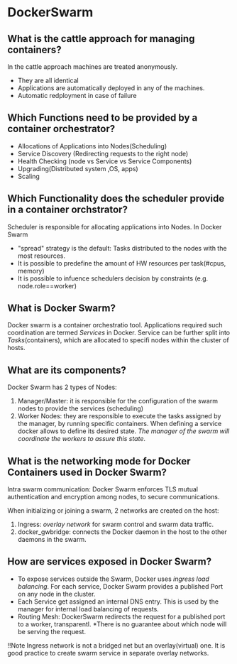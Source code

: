 # DockerSwarm

## What is the cattle approach for managing containers?
In the cattle approach machines are treated anonymously.
- They are all identical
- Applications are automatically deployed in any of the machines.
- Automatic redployment in case of failure

## Which Functions need to be provided by a container orchestrator?
- Allocations of Applications into Nodes(Scheduling)
- Service Discovery (Redirecting requests to the right node)
- Health Checking (node vs Service vs Service Components)
- Upgrading(Distributed system ,OS, apps)
- Scaling
## Which Functionality does the scheduler provide in a container orchstrator?
Scheduler is responsible for allocating applications into Nodes. In Docker Swarm 
- "spread" strategy is the default: Tasks distributed to the nodes with the most resources.
- It is possible to predefine the amount of HW resources per task(#cpus, memory)
- It is possible to infuence schedulers decision by constraints (e.g. node.role==worker)
## What is Docker Swarm?
Docker swarm is a container orchestratio tool. Applications required such coordination are termed *Services* in Docker. Service can be further split into *Tasks*(containers), which are allocated to specifi nodes within the cluster of hosts.
## What are its components?
Docker Swarm has 2 types of Nodes:
1. Manager/Master: it is responsible for the configuration of the swarm nodes to provide the services (scheduling)
2. Worker Nodes: they are responsible to execute the tasks assigned by the manager, by running specific containers. When defining a service docker allows to define its desired state. _The manager of the swarm will coordinate the workers to assure this state_.
## What is the networking mode for Docker Containers used in Docker Swarm?
Intra swarm communication: Docker Swarm enforces TLS mutual authentication and encryption among nodes, to secure communications.

When initializing or joining a swarm, 2 networks are created on the host:
1. Ingress: *overlay network* for swarm control and swarm data traffic.
2. docker_gwbridge: connects the Docker daemon in the host to the other daemons in the swarm.
## How are services exposed in Docker Swarm?
- To expose services outside the Swarm, Docker uses *ingress load balancing*. For each service, Docker Swarm provides a published Port on any node in the cluster.
- Each Service get assigned an internal DNS entry. This is used by the manager for internal load balancing of requests.
- Routing Mesh: DockerSwarm redirects the request for a published port to a worker, transparentl. *There is no guarantee about which node will be serving the request.
 
!!Note Ingress network is not a bridged net but an overlay(virtual) one.
It is good practice to create swarm service in separate overlay networks.
